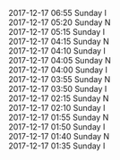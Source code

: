 2017-12-17 06:55 Sunday  I  
2017-12-17 05:20 Sunday  N  
2017-12-17 05:15 Sunday  I  
2017-12-17 04:15 Sunday  N  
2017-12-17 04:10 Sunday  I  
2017-12-17 04:05 Sunday  N  
2017-12-17 04:00 Sunday  I  
2017-12-17 03:55 Sunday  N  
2017-12-17 03:50 Sunday  I  
2017-12-17 02:15 Sunday  N  
2017-12-17 02:10 Sunday  I  
2017-12-17 01:55 Sunday  N  
2017-12-17 01:50 Sunday  I  
2017-12-17 01:40 Sunday  N  
2017-12-17 01:35 Sunday  I  
